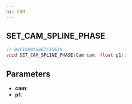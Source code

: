 ```yaml
---
ns: CAM
---
```

## SET_CAM_SPLINE_PHASE

```c
// 0xF1898A68E7C15636
void SET_CAM_SPLINE_PHASE(Cam cam, float p1);
```

## Parameters
* **cam**:
* **p1**:
